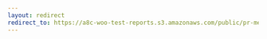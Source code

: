 ```yaml
---
layout: redirect
redirect_to: https://a8c-woo-test-reports.s3.amazonaws.com/public/pr-merge/38809/e2e/index.html
---
```

